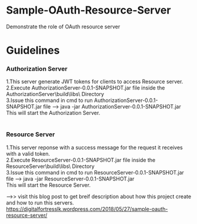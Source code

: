# Sample-OAuth-Resource-Server
 Demonstrate the role of OAuth resource server 
<h1>Guidelines</h1>
<h3>Authorization Server</h3>
1.This server generate JWT tokens for clients to access Resource server.</br>
2.Execute AuthorizationServer-0.0.1-SNAPSHOT.jar file inside the AuthorizationServer\build\libs\ Directory</br>
3.Issue this command in cmd to run AuthorizationServer-0.0.1-SNAPSHOT.jar file --> java -jar AuthorizationServer-0.0.1-SNAPSHOT.jar</br>
This will start the Authorization Server.</br>
</br>
<h3>Resource Server</h3>
1.This server reponse with a success message for the request it receives with a valid token.</br>
2.Execute ResourceServer-0.0.1-SNAPSHOT.jar file inside the ResourceServer\build\libs\ Directory</br>
3.Issue this command in cmd to run ResourceServer-0.0.1-SNAPSHOT.jar file --> java -jar ResourceServer-0.0.1-SNAPSHOT.jar</br>
This will start the Resource Server.</br>

-->> visit this blog post to get breif description about how this project create and how to run this servers.</br>
https://digitalfortresslk.wordpress.com/2018/05/27/sample-oauth-resource-server/
 
